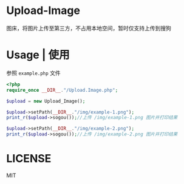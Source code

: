 # Upload-Image
图床，将图片上传至第三方，不占用本地空间，暂时仅支持上传到搜狗

# Usage | 使用
参照 `example.php` 文件

```php
<?php
require_once __DIR__."/Upload.Image.php";

$upload = new Upload_Image();

$upload->setPath(__DIR__."/img/example-1.png");
print_r($upload->sogou());//上传 /img/example-1.png 图片并打印结果

$upload->setPath(__DIR__."/img/example-2.png");
print_r($upload->sogou());//上传 /img/example-2.png 图片并打印结果
```

# LICENSE
MIT